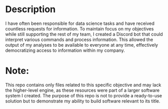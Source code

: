 # Description
I have often been responsible for data science tasks and have received countless requests for information. To maintain focus on my objectives while still supporting the rest of my team, I created a Discord bot that could interpret various commands and process information. This allowed the output of my analyses to be available to everyone at any time, effectively democratizing access to information within my company.

# Note:
This repo contains only files related to this specific objective and may lack the higher-level engine, as these resources were part of a larger software system I created. The purpose of this repo is not to provide a ready-to-use solution but to demonstrate my ability to build software relevant to its title.

